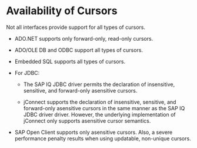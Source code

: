 <!-- loio3bd0026a6c5f10149c3fe2172e1f1610 -->

# Availability of Cursors

Not all interfaces provide support for all types of cursors.

-   ADO.NET supports only forward-only, read-only cursors.

-   ADO/OLE DB and ODBC support all types of cursors.

-   Embedded SQL supports all types of cursors.

-   For JDBC:

    -   The SAP IQ JDBC driver permits the declaration of insensitive, sensitive, and forward-only asensitive cursors.

    -   jConnect supports the declaration of insensitive, sensitive, and forward-only asensitive cursors in the same manner as the SAP IQ JDBC driver driver. However, the underlying implementation of jConnect only supports asensitive cursor semantics.


-   SAP Open Client supports only asensitive cursors. Also, a severe performance penalty results when using updatable, non-unique cursors.



